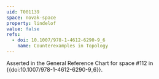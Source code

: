 ```yaml
---
uid: T001139
space: novak-space
property: lindelof
value: false
refs:
  - doi: 10.1007/978-1-4612-6290-9_6
    name: Counterexamples in Topology
---
```

Asserted in the General Reference Chart for space #112 in
{{doi:10.1007/978-1-4612-6290-9_6}}.
